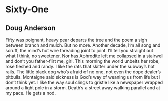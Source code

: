 # Sixty-One
## Doug Anderson
Fifty was poignant, heavy pear
departs the tree and the poem
a sigh between branch and mulch.
But no more. Another decade,
I’m all song and scruff,
the mind’s hot wire threading joint to joint.
I’ll tell you straight out what I think,
no sweetener. Nor has Aphrodite left me
collapsed in a stairwell
and don’t you father-flirt me, girl.
This morning the world unbelts her robe,
rose fleshed and randy.
I like the rats that skitter
under the subway’s hot rails.
The little black dog
who’s afraid of no one,
not even the dope dealer’s pitbulls.
Montaigne said sickness
is God’s way of weaning us from life
but I don’t think yet. I like the way
soul clings to gristle like a newspaper
wrapped around a light pole in a storm.
Death’s a street away
walking parallel and at my pace. He gets a nod.